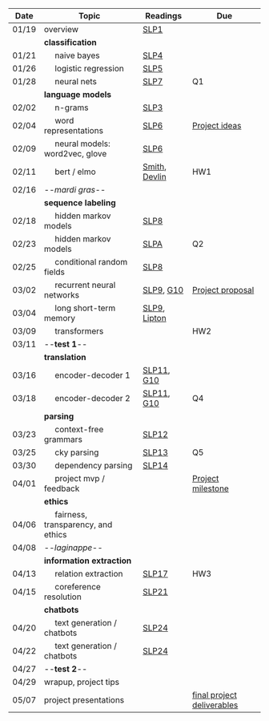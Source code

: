 | Date  | Topic                                 | Readings                      | Due           | 
| ----- |---------------------------------------|-------------------------------|---------------|
| 01/19 | overview                              | [SLP1](r/slp1.pdf) |               |
| | **classification** |
| 01/21 | &nbsp;&nbsp;&nbsp;&nbsp; naive bayes                           | [SLP4](r/slp4.pdf)
| 01/26 | &nbsp;&nbsp;&nbsp;&nbsp; logistic regression                   | [SLP5](r/slp5.pdf)
| 01/28 | &nbsp;&nbsp;&nbsp;&nbsp; neural nets                           | [SLP7](r/slp7.pdf)                              | Q1
| | **language models** |
| 02/02 | &nbsp;&nbsp;&nbsp;&nbsp; n-grams                               | [SLP3](r/slp3.pdf)                             | 
| 02/04 | &nbsp;&nbsp;&nbsp;&nbsp; word representations                  | [SLP6](r/slp6.pdf)                             | [Project ideas](https://forms.gle/3T6Fg9ge4VxQk2rD6)
| 02/09 | &nbsp;&nbsp;&nbsp;&nbsp; neural models: word2vec, glove        | [SLP6](r/slp6.pdf)                             |
| 02/11 | &nbsp;&nbsp;&nbsp;&nbsp; bert / elmo                           | [Smith](https://arxiv.org/pdf/1902.06006.pdf), [Devlin](https://arxiv.org/pdf/1810.04805.pdf) |  HW1
| 02/16 | --*mardi gras*--
| | **sequence labeling** |
| 02/18 | &nbsp;&nbsp;&nbsp;&nbsp; hidden markov models                  | [SLP8](r/slp8.pdf)
| 02/23 | &nbsp;&nbsp;&nbsp;&nbsp; hidden markov models                  | [SLPA](r/slpA.pdf)   | Q2
| 02/25 | &nbsp;&nbsp;&nbsp;&nbsp; conditional random fields             | [SLP8](r/slp8.pdf)          
| 03/02 | &nbsp;&nbsp;&nbsp;&nbsp; recurrent neural networks             | [SLP9](r/slp9.pdf), [G10](https://www.deeplearningbook.org/contents/rnn.html)     | [Project proposal](https://forms.gle/EESQgkT62gFHedE77)
| 03/04 | &nbsp;&nbsp;&nbsp;&nbsp; long short-term memory                | [SLP9](r/slp9.pdf), [Lipton](https://arxiv.org/abs/1506.00019)
| 03/09 | &nbsp;&nbsp;&nbsp;&nbsp; transformers                          |               | HW2 
| 03/11 | --**test 1**--                           |               |
| | **translation** |
| 03/16 | &nbsp;&nbsp;&nbsp;&nbsp; encoder-decoder 1                     | [SLP11](r/slp11.pdf), [G10](https://www.deeplearningbook.org/contents/rnn.html)
| 03/18 | &nbsp;&nbsp;&nbsp;&nbsp; encoder-decoder 2                     | [SLP11](r/slp11.pdf), [G10](https://www.deeplearningbook.org/contents/rnn.html)    | Q4
| | **parsing** |
| 03/23 | &nbsp;&nbsp;&nbsp;&nbsp; context-free grammars                 | [SLP12](r/slp12.pdf)
| 03/25 | &nbsp;&nbsp;&nbsp;&nbsp; cky parsing                           | [SLP13](r/slp13.pdf)         | Q5
| 03/30 | &nbsp;&nbsp;&nbsp;&nbsp; dependency parsing                    | [SLP14](r/slp14.pdf)
| 04/01 | &nbsp;&nbsp;&nbsp;&nbsp; project mvp / feedback                |               | [Project milestone](https://github.com/tulane-cmps6730/assignments/tree/main/project)
| | **ethics** |
| 04/06 | &nbsp;&nbsp;&nbsp;&nbsp;  fairness, transparency, and ethics   | 
| 04/08 |  --*laginappe*--
| | **information extraction** |
| 04/13 | &nbsp;&nbsp;&nbsp;&nbsp; relation extraction                   | [SLP17](r/slp17.pdf)  | HW3 
| 04/15 | &nbsp;&nbsp;&nbsp;&nbsp; coreference resolution                | [SLP21](r/slp21.pdf)
| | **chatbots** |
| 04/20 | &nbsp;&nbsp;&nbsp;&nbsp; text generation / chatbots            | [SLP24](r/slp24.pdf)
| 04/22 | &nbsp;&nbsp;&nbsp;&nbsp; text generation / chatbots            | [SLP24](r/slp24.pdf)
| 04/27 | --**test 2**--                            |                |
| 04/29 | wrapup, project tips                  | 
| 05/07 | project presentations                                          |               | [final project deliverables](https://github.com/tulane-cmps6730/assignments/tree/main/project)
